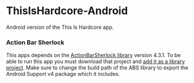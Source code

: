 ThisIsHardcore-Android
======================

Android version of the This Is Hardcore app.

### Action Bar Sherlock
This apps depends on the [ActionBarSherlock library](http://actionbarsherlock.com/) version 4.3.1. To be able to run this app you must download that project and [add it as a library project](http://actionbarsherlock.com/usage.html). Make sure to change the build path of the ABS library to export the Android Support v4 package which it includes.
